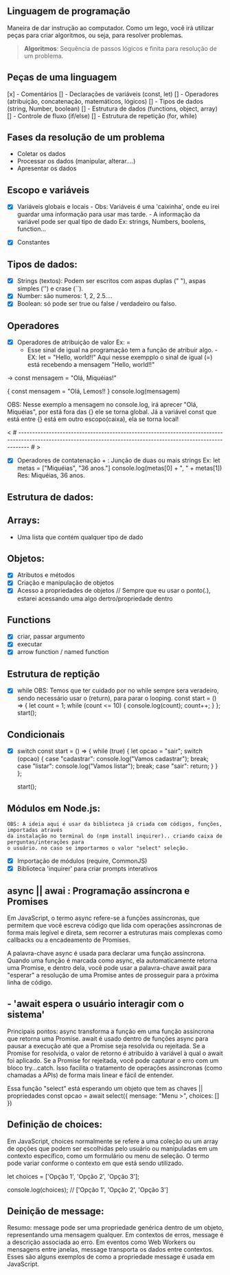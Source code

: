 ## Linguagem de programação

Maneira de dar instrução ao computador.
Como um lego, você irá utilizar peças para criar algoritmos, ou seja, para resolver problemas.

> **Algoritmos**: Sequência de passos lógicos e finita para resolução de um problema.

## Peças de uma linguagem

[x] - Comentários
[] - Declarações de variáveis (const, let)
[] - Operadores (atribuição, concatenação, matemáticos, lógicos)
[] - Tipos de dados (string, Number, boolean)
[] - Estrutura de dados (functions, object, array)
[] - Controle de fluxo (if/else)
[] - Estrutura de repetição (for, while)

## Fases da resolução de um problema

- Coletar os dados
- Processar os dados (manipular, alterar....)
- Apresentar os dados

## Escopo e variáveis

- [x] Variáveis globais e locais - Obs: Variáveis é uma 'caixinha', onde eu irei guardar uma informação para usar mas tarde. - A informação da variável pode ser qual tipo de dado Ex: strings, Numbers, boolens, function...

- [x] Constantes

## Tipos de dados:

- [x] Strings (textos): Podem ser escritos com aspas duplas (" "), aspas simples ('') e crase (``).
- [x] Number: são numeros: 1, 2, 2.5....
- [x] Boolean: só pode ser true ou false / verdadeiro ou falso.

## Operadores

- [x] Operadores de atribuição de valor Ex: =
  - Esse sinal de igual na programação tem a função de atribuir algo. - EX: let = "Hello, world!!" Aqui nesse exempplo o sinal de igual (=) está recebendo a mensagem "Hello, world!!"

-> const mensagem = "Olá, Miquéias!"

{
const mensagem = "Olá, Lemos!!
}
console.log(mensagem)

OBS: Nesse exemplo a mensagem no console.log, irá aprecer "Olá, Miquéias", por está fora das {} ele se torna global. Já a variável const que está entre {} está em outro escopo(caixa), ela se torna local!

< # ---------------------------------------------------------------------------------------------------------------------------------------------------------------- # >

- [x] Operadores de contatenação + : Junção de duas ou mais strings
      Ex: let metas = ["Miquéias", "36 anos."]
      console.log(metas[0] + ", " + metas[1])
      Res: Miquéias, 36 anos.

## Estrutura de dados:

## Arrays:

- Uma lista que contém qualquer tipo de dado

## Objetos:

- [x] Atributos e métodos
- [x] Criação e manipulação de objetos
- [x] Acesso a propriedades de objetos // Sempre que eu usar o ponto(.), estarei acessando uma algo dertro/propriedade dentro

## Functions

- [x] criar, passar argumento
- [x] executar
- [x] arrow function / named function

## Estrutura de reptição

- [x] while
      OBS: Temos que ter cuidado por no while sempre sera veradeiro, sendo necessário usar o (return), para parar o looping.
      const start = () => {
      let count = 1;
      while (count <= 10) {
      console.log(count);
      count++;
      }
      };
      start();

## Condicionais

- [x] switch
      const start = () => {
            while (true) {
             let opcao = "sair";
                     switch (opcao) {
                        case "cadastrar":
                        console.log("Vamos cadastrar");
                        break;
                        case "listar":
                        console.log("Vamos listar");
                        break;
                        case "sair":
                     return;
           }
        }
      };

    start();

## Módulos em Node.js:

    OBS: A ideia aqui é usar da biblioteca já criada com códigos, funções, importadas através
    da instalação no terminal do (npm install inquirer).. criando caixa de perguntas/interações para
    o usuário. no caso se importarmos o valor "select" seleção.

- [x] Importação de módulos (require, CommonJS)
- [x] Biblioteca 'inquirer' para criar prompts interativos

## async || awai : Programação assíncrona e Promises

Em JavaScript, o termo async refere-se a funções assíncronas, que permitem que você escreva código que
lida com operações assíncronas de forma mais legível e direta, sem recorrer a estruturas mais complexas
como callbacks ou a encadeamento de Promises.

A palavra-chave async é usada para declarar uma função assíncrona. Quando uma função é marcada como async,
ela automaticamente retorna uma Promise, e dentro dela, você pode usar a palavra-chave await para "esperar"
a resolução de uma Promise antes de prosseguir para a próxima linha de código.

## - 'await espera o usuário interagir com o sistema'
Principais pontos:
async transforma a função em uma função assíncrona que retorna uma Promise.
await é usado dentro de funções async para pausar a execução até que a Promise seja resolvida ou rejeitada.
Se a Promise for resolvida, o valor de retorno é atribuído à variável à qual o await foi aplicado.
Se a Promise for rejeitada, você pode capturar o erro com um bloco try...catch.
Isso facilita o tratamento de operações assíncronas (como chamadas a APIs) de forma mais linear e fácil de entender.

Essa função "select" está esperando um objeto que tem as chaves || propriedades
const opcao = await select({
mensage: "Menu >",
choices: []
})

## Definição de choices:

Em JavaScript, choices normalmente se refere a uma coleção ou um array de opções
que podem ser escolhidas pelo usuário ou manipuladas em um contexto específico,
como um formulário ou menu de seleção. O termo pode variar conforme o contexto
em que está sendo utilizado.

let choices = ['Opção 1', 'Opção 2', 'Opção 3'];

console.log(choices); // ['Opção 1', 'Opção 2', 'Opção 3']

## Deinição de message:
Resumo:
message pode ser uma propriedade genérica dentro de um objeto, representando uma mensagem qualquer.
Em contextos de erros, message é a descrição associada ao erro.
Em eventos como Web Workers ou mensagens entre janelas, message transporta os dados entre contextos.
Esses são alguns exemplos de como a propriedade message é usada em JavaScript.
